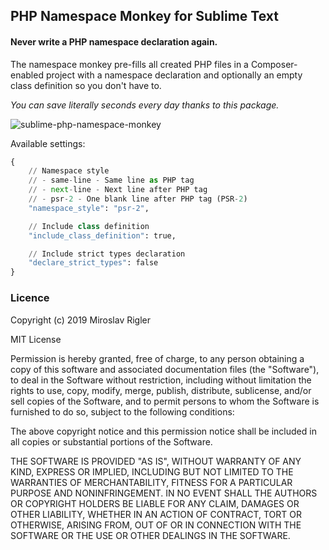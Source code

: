 ## PHP Namespace Monkey for Sublime Text

#### Never write a PHP namespace declaration again.

The namespace monkey pre-fills all created PHP files in a Composer-enabled project with a namespace declaration and optionally an empty class definition so you don't have to.

*You can save literally seconds every day thanks to this package.*

![sublime-php-namespace-monkey](https://user-images.githubusercontent.com/821582/56864048-37a87380-69be-11e9-9c94-4e54334ed39f.gif)

Available settings:

```python
{
    // Namespace style
    // - same-line - Same line as PHP tag
    // - next-line - Next line after PHP tag
    // - psr-2 - One blank line after PHP tag (PSR-2)
    "namespace_style": "psr-2",

    // Include class definition
    "include_class_definition": true,

    // Include strict types declaration
    "declare_strict_types": false
}
```

### Licence

Copyright (c) 2019 Miroslav Rigler

MIT License

Permission is hereby granted, free of charge, to any person obtaining
a copy of this software and associated documentation files (the
"Software"), to deal in the Software without restriction, including
without limitation the rights to use, copy, modify, merge, publish,
distribute, sublicense, and/or sell copies of the Software, and to
permit persons to whom the Software is furnished to do so, subject to
the following conditions:

The above copyright notice and this permission notice shall be
included in all copies or substantial portions of the Software.

THE SOFTWARE IS PROVIDED "AS IS", WITHOUT WARRANTY OF ANY KIND,
EXPRESS OR IMPLIED, INCLUDING BUT NOT LIMITED TO THE WARRANTIES OF
MERCHANTABILITY, FITNESS FOR A PARTICULAR PURPOSE AND
NONINFRINGEMENT. IN NO EVENT SHALL THE AUTHORS OR COPYRIGHT HOLDERS BE
LIABLE FOR ANY CLAIM, DAMAGES OR OTHER LIABILITY, WHETHER IN AN ACTION
OF CONTRACT, TORT OR OTHERWISE, ARISING FROM, OUT OF OR IN CONNECTION
WITH THE SOFTWARE OR THE USE OR OTHER DEALINGS IN THE SOFTWARE.

